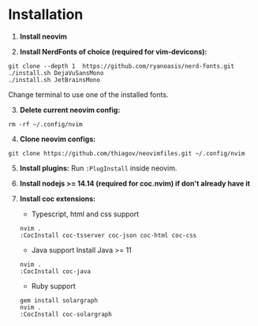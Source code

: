 # Installation

1. **Install neovim**

2. **Install NerdFonts of choice (required for vim-devicons):**
  ```
  git clone --depth 1  https://github.com/ryanoasis/nerd-fonts.git
  ./install.sh DejaVuSansMono
  ./install.sh JetBrainsMono
  ```
  Change terminal to use one of the installed fonts.

3. **Delete current neovim config:**
  ```
  rm -rf ~/.config/nvim
  ```

4. **Clone neovim configs:**
  ```
  git clone https://github.com/thiagov/neovimfiles.git ~/.config/nvim
  ```

5. **Install plugins:**
  Run `:PlugInstall` inside neovim.

6. **Install nodejs >= 14.14 (required for coc.nvim) if don't already have it**

7. **Install coc extensions:**

    * Typescript, html and css support
    ```
    nvim .
    :CocInstall coc-tsserver coc-json coc-html coc-css
    ```

    * Java support
    Install Java >= 11
    ```
    nvim .
    :CocInstall coc-java
    ```

    * Ruby support
    ```
    gem install solargraph
    nvim .
    :CocInstall coc-solargraph
    ```
